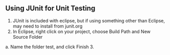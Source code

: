 Using JUnit for Unit Testing
----------------------------

1. JUnit is included with eclipse, but if using something other than Eclipse, may need to install from junit.org
2. In Eclipse, right click on your project, choose Build Path and New Source Folder

  a.  Name the folder test, and click Finish
3.
